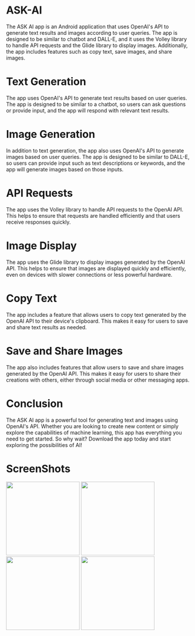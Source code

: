 # ASK-AI
The ASK AI app is an Android application that uses OpenAI's API to generate text results and images according to user queries. The app is designed to be similar to chatbot and DALL-E, and it uses the Volley library to handle API requests and the Glide library to display images. Additionally, the app includes features such as copy text, save images, and share images.

# Text Generation
The app uses OpenAI's API to generate text results based on user queries. The app is designed to be similar to a chatbot, so users can ask questions or provide input, and the app will respond with relevant text results.

# Image Generation
In addition to text generation, the app also uses OpenAI's API to generate images based on user queries. The app is designed to be similar to DALL-E, so users can provide input such as text descriptions or keywords, and the app will generate images based on those inputs.

# API Requests
The app uses the Volley library to handle API requests to the OpenAI API. This helps to ensure that requests are handled efficiently and that users receive responses quickly.

# Image Display
The app uses the Glide library to display images generated by the OpenAI API. This helps to ensure that images are displayed quickly and efficiently, even on devices with slower connections or less powerful hardware.

# Copy Text
The app includes a feature that allows users to copy text generated by the OpenAI API to their device's clipboard. This makes it easy for users to save and share text results as needed.

# Save and Share Images
The app also includes features that allow users to save and share images generated by the OpenAI API. This makes it easy for users to share their creations with others, either through social media or other messaging apps.

# Conclusion
The ASK AI app is a powerful tool for generating text and images using OpenAI's API. Whether you are looking to create new content or simply explore the capabilities of machine learning, this app has everything you need to get started. So why wait? Download the app today and start exploring the possibilities of AI!



# ScreenShots

<img src="https://user-images.githubusercontent.com/116948587/226099164-a4d92de1-bb2a-41c0-b9b6-79d115fd4c54.jpeg" width="200">

<img src="https://user-images.githubusercontent.com/116948587/226099370-37acf872-da8d-48b0-bc2c-d7aa13bd2531.jpeg" width="200">

<img src="https://user-images.githubusercontent.com/116948587/226099384-d7d6a03f-ea35-4011-a543-8fd6e303fe4a.jpeg" width="200">

<img src="[https://user-images.githubusercontent.com/116948587/226099398-bcd5157d-a45f-4e4a-af3e-6d75b292e2c6.jpeg](https://user-images.githubusercontent.com/116948587/226099384-d7d6a03f-ea35-4011-a543-8fd6e303fe4a.jpeg)" width="200">








